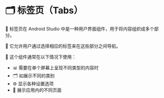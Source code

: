 # 🗂️ 标签页（Tabs）

🔹 标签页在 Android Studio 中是一种用户界面组件，用于将内容组织成多个部分。

🔸 它允许用户通过选择相应的标签来在这些部分之间导航。

🌟 这个组件通常在以下情况下使用：
   - 📊 需要在单个屏幕上呈现不同类型的内容时
   - 🗂️ 如展示不同的类别
   - ⚙️ 显示各种设置选项
   - 📱 展示应用内的不同页面